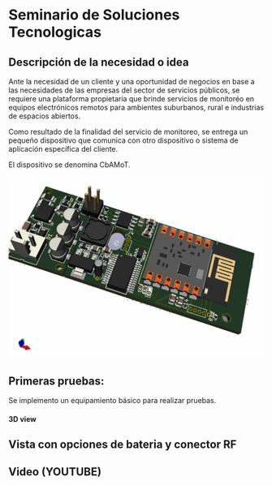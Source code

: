 # Seminario de Soluciones Tecnologicas

## Descripción de la necesidad o idea

  Ante la necesidad de un cliente y una oportunidad de negocios en base a las necesidades de las empresas del sector de servicios públicos, se requiere una plataforma propietaria que brinde servicios de
  monitoréo en equipos electrónicos remotos para ambientes suburbanos, rural e industrias de espacios abiertos. 
  
  Como resultado de la finalidad del servicio de monitoreo, se entrega un pequeño dispositivo que comunica con otro dispositivo o sistema de aplicación específica del cliente.
  
  El dispositivo se denomina CbAMoT.
  
  ![boar dimage](TESIS/FOTOS/cbamoteV09a.png)
  
## Primeras pruebas:

Se implemento un equipamiento básico para realizar pruebas.
  
 
#### 3D view


## Vista con opciones de bateria y conector RF

## Video (YOUTUBE)
